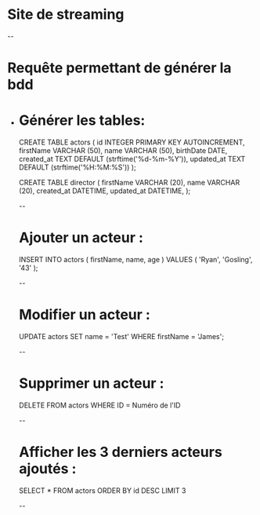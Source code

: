 # Site de streaming
--
# Requête permettant de générer la bdd
<ul>
<li>

# Générer les tables: 

CREATE TABLE actors (
    id INTEGER PRIMARY KEY AUTOINCREMENT,
    firstName VARCHAR (50),
    name VARCHAR (50),
    birthDate DATE,
    created_at TEXT DEFAULT (strftime('%d-%m-%Y')),
    updated_at TEXT DEFAULT (strftime('%H:%M:%S'))
);

CREATE TABLE director (
    firstName VARCHAR (20),
    name VARCHAR (20),
    created_at DATETIME,
    updated_at DATETIME,
);

--

# Ajouter un acteur :

INSERT INTO actors (
    firstName,
    name,
    age
) VALUES (
    'Ryan',
    'Gosling',
    '43'
);

--

# Modifier un acteur :

UPDATE actors SET name = 'Test'
WHERE firstName = 'James';

--

# Supprimer un acteur :

DELETE FROM actors
WHERE ID = Numéro de l'ID

--

# Afficher les 3 derniers acteurs ajoutés :

SELECT * FROM actors
ORDER BY id DESC LIMIT 3

--

#
</li>
</ul>